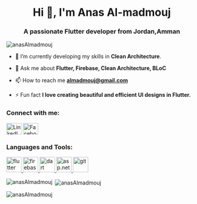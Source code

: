 <h1 align="center">Hi 👋, I'm Anas Al-madmouj</h1>
<h3 align="center">A passionate Flutter developer from Jordan,Amman</h3>

<p align="left"> <img src="https://komarev.com/ghpvc/?username=anasAlmadmouj&label=Profile%20views&color=0e75b6&style=flat" alt="anasAlmadmouj" /> </p>


- 🌱 I’m currently developing my skills in **Clean Architecture**.

- 💬 Ask me about **Flutter, Firebase, Clean Architecture, BLoC**

- 📫 How to reach me **almadmouj@gmail.com**

- ⚡ Fun fact **I love creating beautiful and efficient UI designs in Flutter.**

<h3 align="left">Connect with me:</h3>
<p align="left">
<a href="https://www.linkedin.com/in/anas-al-madmouj-0979271aa/" target="blank"><img align="center" src="https://img.icons8.com/color/48/000000/linkedin.png" alt="LinkedIn" height="30" width="40" /></a>
<a href="https://www.facebook.com/anas.almadmou" target="blank"><img align="center" src="https://img.icons8.com/color/48/000000/facebook.png" alt="Facebook" height="30" width="40" /></a> 

<h3 align="left">Languages and Tools:</h3>
<p align="left"> 
<a href="https://flutter.dev" target="_blank"> <img src="https://www.vectorlogo.zone/logos/flutterio/flutterio-icon.svg" alt="flutter" width="40" height="40"/> </a>
<a href="https://firebase.google.com/" target="_blank"> <img src="https://www.vectorlogo.zone/logos/firebase/firebase-icon.svg" alt="firebase" width="40" height="40"/> </a>
<a href="https://dart.dev" target="_blank"> <img src="https://www.vectorlogo.zone/logos/dartlang/dartlang-icon.svg" alt="dart" width="40" height="40"/> </a>
  <a href="https://dotnet.microsoft.com/apps/aspnet" target="_blank"> <img src="https://www.vectorlogo.zone/logos/dotnet/dotnet-icon.svg" alt="asp.net" width="40" height="40"/> </a>
<a href="https://git-scm.com/" target="_blank"> <img src="https://www.vectorlogo.zone/logos/git-scm/git-scm-icon.svg" alt="git" width="40" height="40"/> </a>
</p>

<p><img align="left" src="https://github-readme-stats.vercel.app/api/top-langs?username=anasAlmadmouj&show_icons=true&locale=en&layout=compact" alt="anasAlmadmouj" /></p>

<p>&nbsp;<img align="center" src="https://github-readme-stats.vercel.app/api?username=anasAlmadmouj&show_icons=true&locale=en" alt="anasAlmadmouj" /></p>

<p><img align="center" src="https://github-readme-streak-stats.herokuapp.com/?user=anasAlmadmouj&" alt="anasAlmadmouj" /></p>
